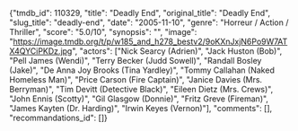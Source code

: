 {"tmdb_id": 110329, "title": "Deadly End", "original_title": "Deadly End", "slug_title": "deadly-end", "date": "2005-11-10", "genre": "Horreur / Action / Thriller", "score": "5.0/10", "synopsis": "", "image": "https://image.tmdb.org/t/p/w185_and_h278_bestv2/9oKXnJxjN6Po9W7ATX4QYCiPKDz.jpg", "actors": ["Nick Searcy (Adrien)", "Jack Huston (Bob)", "Pell James (Wendi)", "Terry Becker (Judd Sowell)", "Randall Bosley (Jake)", "De Anna Joy Brooks (Tina Yardley)", "Tommy Callahan (Naked Homeless Man)", "Price Carson (Fire Captain)", "Janice Davies (Mrs. Berryman)", "Tim Devitt (Detective Black)", "Eileen Dietz (Mrs. Crews)", "John Ennis (Scotty)", "Gil Glasgow (Donnie)", "Fritz Greve (Fireman)", "James Kayten (Dr. Harding)", "Irwin Keyes (Vernon)"], "comments": [], "recommandations_id": []}